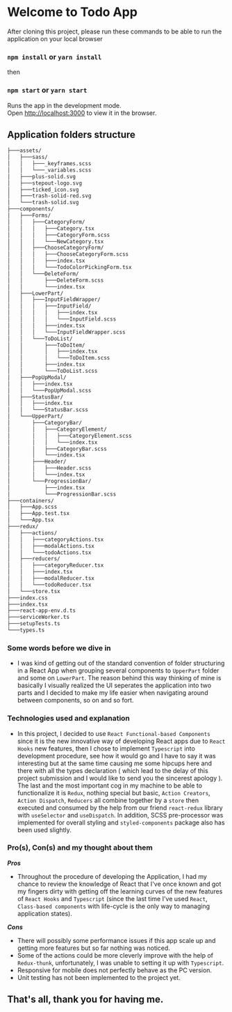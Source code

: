 # Welcome to Todo App

After cloning this project, please run these commands to be able to run the application on your local browser

### `npm install` or `yarn install`

then
### `npm start` or `yarn start`


Runs the app in the development mode.<br />
Open [http://localhost:3000](http://localhost:3000) to view it in the browser.

## Application folders structure

```bash
├───assets/
│   ├───sass/
│   │   ├───_keyframes.scss
│   │   └───_variables.scss
│   ├───plus-solid.svg
│   ├───stepout-logo.svg
│   ├───ticked_icon.svg
│   ├───trash-solid-red.svg
│   └───trash-solid.svg
├───components/
│   ├───Forms/
│   │   ├───CategoryForm/
│   │   │   ├───Category.tsx
│   │   │   ├───CategoryForm.scss
│   │   │   └───NewCategory.tsx
│   │   ├───ChooseCategoryForm/
│   │   │   ├───ChooseCategoryForm.scss
│   │   │   ├───index.tsx
│   │   │   └───TodoColorPickingForm.tsx
│   │   └───DeleteForm/
│   │       ├───DeleteForm.scss
│   │       └───index.tsx
│   ├───LowerPart/
│   │   ├───InputFieldWrapper/
│   │   │   ├───InputField/
│   │   │   │   ├───index.tsx
│   │   │   │   └───InputField.scss
│   │   │   ├───index.tsx
│   │   │   └───InputFieldWrapper.scss
│   │   └───ToDoList/
│   │       ├───ToDoItem/
│   │       │   ├───index.tsx
│   │       │   └───ToDoItem.scss
│   │       ├───index.tsx
│   │       └───ToDoList.scss
│   ├───PopUpModal/
│   │   ├───index.tsx
│   │   └───PopUpModal.scss
│   ├───StatusBar/
│   │   ├───index.tsx
│   │   └───StatusBar.scss
│   └───UpperPart/
│       ├───CategoryBar/
│       │   ├───CategoryElement/
│       │   │   ├───CategoryElement.scss
│       │   │   └───index.tsx
│       │   ├───CategoryBar.scss
│       │   └───index.tsx
│       ├───Header/
│       │   ├───Header.scss
│       │   └───index.tsx
│       └───ProgressionBar/
│           ├───index.tsx
│           └───ProgressionBar.scss
├───containers/
│   ├───App.scss
│   ├───App.test.tsx
│   └───App.tsx
├───redux/
│   ├───actions/
│   │   ├───categoryActions.tsx
│   │   ├───modalActions.tsx
│   │   └───todoActions.tsx
│   ├───reducers/
│   │   ├───categoryReducer.tsx
│   │   ├───index.tsx
│   │   ├───modalReducer.tsx
│   │   └───todoReducer.tsx
│   └───store.tsx
├───index.css
├───index.tsx
├───react-app-env.d.ts
├───serviceWorker.ts
├───setupTests.ts
└───types.ts
```
### Some words before we dive in
  - I was kind of getting out of the standard convention of folder structuring in a React App when grouping several components to `UpperPart` folder and some on `LowerPart`. The reason behind this way thinking of mine is basically I visually realized the UI seperates the application into two parts and I decided to make my life easier when navigating around between components, so on and so fort.
  
### Technologies used and explanation
  - In this project, I decided to use `React Functional-based Components` since it is the new innovative way of developing React apps due to `React Hooks` new features, then I chose to implement `Typescript` into development procedure, see how it would go and I have to say it was interesting but at the same time causing me some hipcups here and there with all the types declaration ( which lead to the delay of this project submission and I would like to send you the sincerest apology ). The last and the most important cog in my machine to be able to functionalize it is `Redux`, nothing special but basic, `Action Creators`, `Action Dispatch`, `Reducers` all combine together by a `store` then executed and consumed by the help from our friend `react-redux` library with `useSelector` and `useDispatch`. In addition, SCSS pre-processor was implemented for overall styling and `styled-components` package also has been used slightly.
  
### Pro(s), Con(s) and my thought about them

***Pros***
  - Throughout the procedure of developing the Application, I had my chance to review the knowledge of React that I've once known and got my fingers dirty with getting off the learning curves of the new features of `React Hooks` and `Typescript` (since the last time I've used `React`, `Class-based components` with life-cycle is the only way to managing application states).

***Cons***
  - There will possibly some performance issues if this app scale up and getting more features but so far nothing was noticed.
  - Some of the actions could be more cleverly improve with the help of `Redux-thunk`, unfortunately, I was unable to setting it up with `Typescript`.
  - Responsive for mobile does not perfectly behave as the PC version.
  - Unit testing has not been implemented to the project yet.
  
  
## That's all, thank you for having me.
